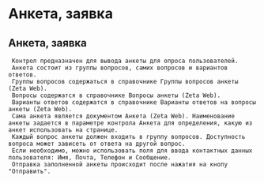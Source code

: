 ﻿---
description: 2.4.7
---
# Анкета, заявка
## Анкета, заявка
     Контрол предназначен для вывода анкеты для опроса пользователей.
     Анкета состоит из группы вопросов, самих вопросов и вариантов ответов.
     Группы вопросов содержаться в справочнике Группы вопросов анкеты (Zeta Web).
     Вопросы содержатся в справочнике Вопросы анкеты (Zeta Web).
     Варианты ответов содержатся в справочнике Варианты ответов на вопросы анкеты (Zeta Web).
     Сама анкета является документом Анкета (Zeta Web). Наименование анкеты задается в параметре контрола Анкета для определения, какую из анкет использовать на странице.
     Каждый вопрос анкеты должен входить в группу вопросов. Доступность вопроса может зависеть от ответа на другой вопрос.
     Если необходимо, можно использовать поля для ввода контактных данных пользователя: Имя, Почта, Телефон и Сообщение.
     Отправка заполненной анкеты происходит после нажатия на кнопу "Отправить". 
